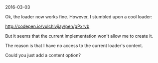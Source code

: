 2016-03-03


Ok, the loader now works fine.
However, I stumbled upon a cool loader:

http://codepen.io/vulchivijay/pen/gPxrvb

But it seems that the current implementation won't allow me to create it.
 
 
The reason is that I have no access to the current loader's content.

Could you just add a content option?

 










